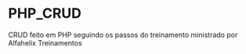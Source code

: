 # PHP_CRUD
CRUD feito em PHP seguindo os passos do treinamento ministrado por Alfahelix Treinamentos
